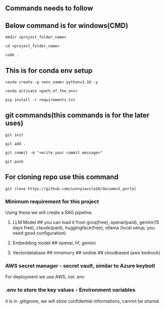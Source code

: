 ## Commands needs to follow

## Below command is for windows(CMD)

```
mkdir <project_folder_name>
```

```
cd <project_folder_name>
```

```
code .
```

## This is for conda env setup

```
conda create -p <env_name> python=3.10 -y
```

```
conda activate <path_of_the_env>
```

```
pip install -r requirements.txt
```

## git commands(this commands is for the later uses)

```
git init
```

```
git add .
```

```
git commit -m "<write your commit message>"
```

```
git push
```

## For cloning repo use this command
```
git clone https://github.com/sunnysavita10/document_portal
```
### Minimum requirement for this project
Using these we will create a RAG pipeline.

1. LLM Model ## you can load it from groq(free), openai(paid), gemini(15 days free), claude(paid), huggingface(free), ollama (local setup, you need good configuration)

2. Embedding model ## openai, hf, gemini

3. Vectordatabase ## inmemory  ## ondisk ## cloudbased (aws bedrock)


### AWS secret manager - secret vault, similar to Azure keybolt
For deployment we use AWS, not .env

### .env to store the key values - Environment variables
it is in .gitignore, we will store confidential informations, cannot be shared.
